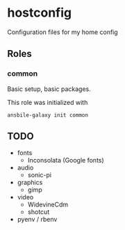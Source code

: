 # hostconfig
Configuration files for my home config

## Roles

### common

Basic setup, basic packages.

This role was initialized with

    ansbile-galaxy init common

## TODO
* fonts
  * Inconsolata (Google fonts)
* audio
  * sonic-pi
* graphics
  * gimp
* video
  * WidevineCdm
  * shotcut
* pyenv / rbenv
